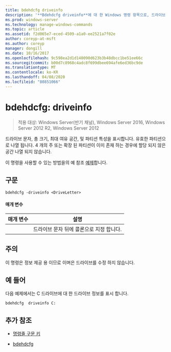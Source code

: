 ```yaml
---
title: bdehdcfg driveinfo
description: '**Bdehdcfg driveinfo**에 대 한 Windows 명령 항목으로, 드라이브 문자, 총 크기, 최대 여유 공간 및 파티션 특징을 표시 합니다.'
ms.prod: windows-server
ms.technology: manage-windows-commands
ms.topic: article
ms.assetid: f2d065e7-eced-4509-a1a0-ee2521a7f02e
author: coreyp-at-msft
ms.author: coreyp
manager: dongill
ms.date: 10/16/2017
ms.openlocfilehash: 9c598ea2d1d140090d623b3b48dbcc1be51ee66c
ms.sourcegitcommit: b00d7c8968c4adc8f699dbee694afe6ed36bc9de
ms.translationtype: MT
ms.contentlocale: ko-KR
ms.lasthandoff: 04/08/2020
ms.locfileid: "80851066"
---
```

# <a name="bdehdcfg-driveinfo"></a>bdehdcfg: driveinfo

>적용 대상: Windows Server(반기 채널), Windows Server 2016, Windows Server 2012 R2, Windows Server 2012

드라이브 문자, 총 크기, 최대 여유 공간, 및 파티션 특성을 표시합니다. 유효한 파티션으로 나열 됩니다. 4 개의 주 또는 확장 된 파티션이 이미 존재 하는 경우에 할당 되지 않은 공간 나열 되지 않습니다.

이 명령을 사용할 수 있는 방법을의 예 참조 [예제](#BKMK_Examples)합니다.

## <a name="syntax"></a>구문

```
bdehdcfg -driveinfo <DriveLetter>
```

#### <a name="parameters"></a>매개 변수

| 매개 변수 | 설명 |
| --------- | ----------- |
| <DriveLetter> | 드라이브 문자 뒤에 콜론으로 지정 합니다. |

## <a name="remarks"></a>주의

이 명령은 정보 제공 용 이므로 이며은 드라이브를 수정 하지 않습니다.

## <a name="example"></a><a name=BKMK_Examples></a>예 들어

다음 예제에서는 C 드라이브에 대 한 드라이브 정보를 표시 합니다.

```
bdehdcfg  driveinfo C:
```

## <a name="additional-references"></a>추가 참조

- [명령줄 구문 키](command-line-syntax-key.md)

- [bdehdcfg](bdehdcfg.md)
